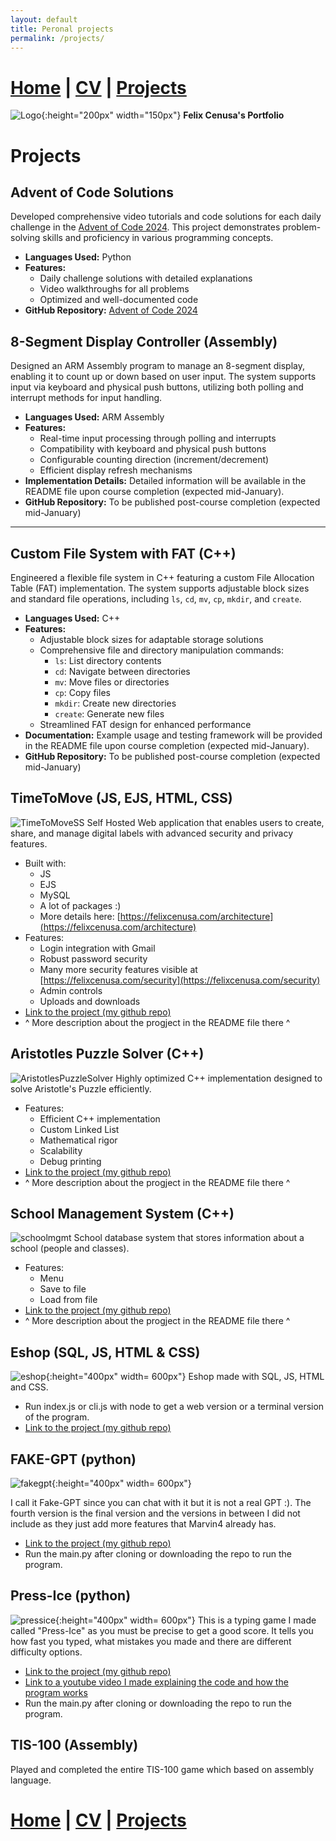 ```yaml
---
layout: default
title: Peronal projects
permalink: /projects/
---
```

# [Home](/portfolio) | [CV](/portfolio/cv/) | [Projects](/portfolio/projects/)
![Logo](/assets/img/me.png){:height="200px" width="150px"}
**Felix Cenusa's Portfolio**

# Projects


## Advent of Code Solutions

Developed comprehensive video tutorials and code solutions for each daily challenge in the [Advent of Code 2024](https://github.com/FelixCenusa/Advent-Of-Code-2024). This project demonstrates problem-solving skills and proficiency in various programming concepts.

- **Languages Used:** Python
- **Features:**
  - Daily challenge solutions with detailed explanations
  - Video walkthroughs for all problems
  - Optimized and well-documented code
- **GitHub Repository:** [Advent of Code 2024](https://github.com/FelixCenusa/Advent-Of-Code-2024)


## 8-Segment Display Controller (Assembly)

Designed an ARM Assembly program to manage an 8-segment display, enabling it to count up or down based on user input. The system supports input via keyboard and physical push buttons, utilizing both polling and interrupt methods for input handling.

- **Languages Used:** ARM Assembly
- **Features:**
  - Real-time input processing through polling and interrupts
  - Compatibility with keyboard and physical push buttons
  - Configurable counting direction (increment/decrement)
  - Efficient display refresh mechanisms
- **Implementation Details:** Detailed information will be available in the README file upon course completion (expected mid-January).
- **GitHub Repository:** To be published post-course completion (expected mid-January)



---

## Custom File System with FAT (C++)

Engineered a flexible file system in C++ featuring a custom File Allocation Table (FAT) implementation. The system supports adjustable block sizes and standard file operations, including `ls`, `cd`, `mv`, `cp`, `mkdir`, and `create`.

- **Languages Used:** C++
- **Features:**
  - Adjustable block sizes for adaptable storage solutions
  - Comprehensive file and directory manipulation commands:
    - `ls`: List directory contents
    - `cd`: Navigate between directories
    - `mv`: Move files or directories
    - `cp`: Copy files
    - `mkdir`: Create new directories
    - `create`: Generate new files
  - Streamlined FAT design for enhanced performance
- **Documentation:** Example usage and testing framework will be provided in the README file upon course completion (expected mid-January).
- **GitHub Repository:** To be published post-course completion (expected mid-January)



## TimeToMove (JS, EJS, HTML, CSS)
![TimeToMoveSS](/assets/img/TimeToMoveSS.png)
Self Hosted Web application that enables users to create, share, and manage digital labels with advanced security and privacy features.
- Built with:
    - JS
    - EJS
    - MySQL
    - A lot of packages :)
    - More details here: [https://felixcenusa.com/architecture](https://felixcenusa.com/architecture)
- Features:
    - Login integration with Gmail
    - Robust password security
    - Many more security features visible at [https://felixcenusa.com/security](https://felixcenusa.com/security)
    - Admin controls
    - Uploads and downloads
- [Link to the project (my github repo)](https://github.com/FelixCenusa/PiPullV3)
-  ^ More description about the progject in the README file there ^


## Aristotles Puzzle Solver (C++)
![AristotlesPuzzleSolver](/assets/img/AristotlesPuzzleAndMath.jpg)
 Highly optimized C++ implementation designed to solve Aristotle's Puzzle efficiently. 
- Features:
    - Efficient C++ implementation
    - Custom Linked List
    - Mathematical rigor
    - Scalability
    - Debug printing
- [Link to the project (my github repo)](https://github.com/FelixCenusa/Aristotles-Puzzle-Solver)
-  ^ More description about the progject in the README file there ^


## School Management System (C++)
![schoolmgmt](/assets/img/schoolmanagementss.png)
School database system that stores information about a school (people and classes).
- Features:
    - Menu
    - Save to file
    - Load from file
- [Link to the project (my github repo)](https://github.com/FelixCenusa/CPP-Projects/tree/main/Final-Course-Project)
-  ^ More description about the progject in the README file there ^

## Eshop (SQL, JS, HTML & CSS)
![eshop](/assets/img/eshopss.png){:height="400px" width= 600px"}
Eshop made with SQL, JS, HTML and CSS.
- Run index.js or cli.js with node to get a web version or a terminal version of the program.
- [Link to the project (my github repo)](https://github.com/FelixCenusa/Database-Projects/tree/main/meDatabase/kmom06/eshop2)

## FAKE-GPT (python)
![fakegpt](/assets/img/fakegptss.png){:height="400px" width= 600px"}

I call it Fake-GPT since you can chat with it but it is not a real GPT :). The fourth version is the final version and the versions in between I did not include as they just add more features that Marvin4 already has.
- [Link to the project (my github repo)](https://github.com/FelixCenusa/Python-Projects/tree/main/marvin4)
- Run the main.py after cloning or downloading the repo to run the program.

## Press-Ice (python)
![pressice](/assets/img/pressicess.png){:height="400px" width= 600px"}
This is a typing game I made called "Press-Ice" as you must be precise to get a good score. 
It tells you how fast you typed, what mistakes you made and there are different difficulty options.
- [Link to the project (my github repo)](https://github.com/FelixCenusa/Python-Projects/tree/main/typing)
- [Link to a youtube video I made explaining the code and how the program works](https://www.youtube.com/watch?v=ALf3cHNM08g)
- Run the main.py after cloning or downloading the repo to run the program.

## TIS-100 (Assembly)
Played and completed the entire TIS-100 game which based on assembly language.

# [Home](/portfolio) | [CV](/portfolio/cv/) | [Projects](/portfolio/projects/)
